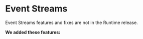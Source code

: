 # Event Streams
<head>
  <meta name="guidename" content="Release Notes"/>
  <meta name="context" content="GUID-c64560c9-055d-4269-a9c6-7af418f7428e"/>
</head>


Event Streams features and fixes are not in the Runtime release. 

**We added these features:**

